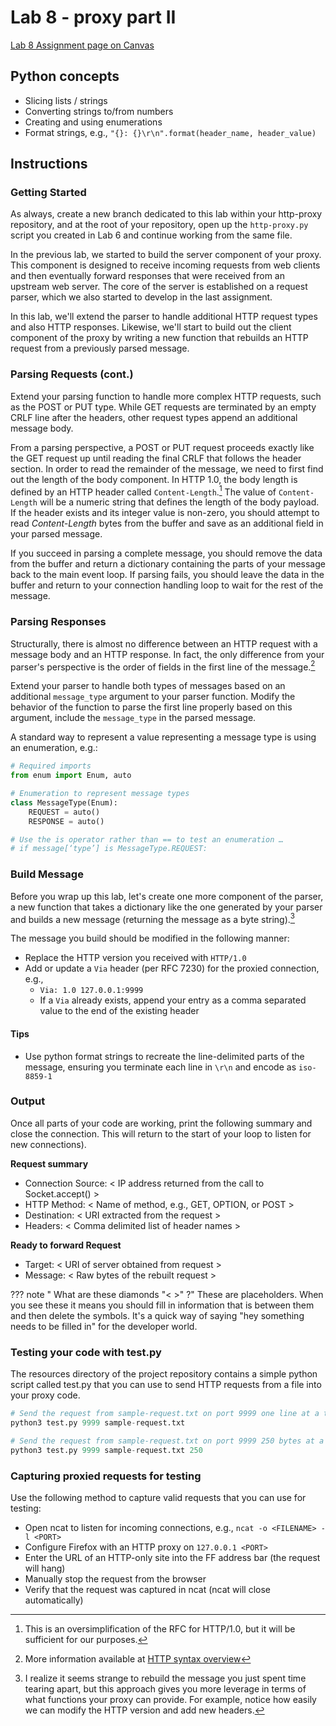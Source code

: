 # Lab 8 - proxy part II

[Lab 8 Assignment page on Canvas](https://canvas.uw.edu/courses/1373089/assignments/5369625)

## Python concepts

* Slicing lists / strings
* Converting strings to/from numbers
* Creating and using enumerations
* Format strings, e.g., `"{}: {}\r\n".format(header_name, header_value)`

## Instructions

### Getting Started 

As always, create a new branch dedicated to this lab within your http-proxy repository, and at the root of your repository, open up the `http-proxy.py` script you created in Lab 6 and continue working from the same file. 

In the previous lab, we started to build the server component of your proxy. This component is designed to receive incoming requests from web clients and then eventually forward responses that were received from an upstream web server. The core of the server is established on a request parser, which we also started to develop in the last assignment.

In this lab, we'll extend the parser to handle additional HTTP request types and also HTTP responses. Likewise, we'll start to build out the client component of the proxy by writing a new function that rebuilds an HTTP request from a previously parsed message. 

### Parsing Requests (cont.)

Extend your parsing function to handle more complex HTTP requests, such as the POST or PUT type. While GET requests are terminated by an empty CRLF line after the headers, other request types append an additional message body.

From a parsing perspective, a POST or PUT request proceeds exactly like the GET request up until reading the final CRLF that follows the header section. In order to read the remainder of the message, we need to first find out the length of the body component. In HTTP 1.0, the body length is defined by an HTTP header called `Content-Length`.[^oversimplification] The value of `Content-Length` will be a numeric string that defines the length of the body payload. If the header exists and its integer value is non-zero, you should attempt to read _Content-Length_ bytes from the buffer and save as an additional field in your parsed message. 

If you succeed in parsing a complete message, you should remove the data from the buffer and return a dictionary containing the parts of your message back to the main event loop. If parsing fails, you should leave the data in the buffer and return to your connection handling loop to wait for the rest of the message.

[^oversimplification]: This is an oversimplification of the RFC for HTTP/1.0, but it will be sufficient
for our purposes.

### Parsing Responses
Structurally, there is almost no difference between an HTTP request with a message body and an HTTP response. In fact, the only difference from your parser's perspective is the order of fields in the first line of the message.[^http-syntax]

Extend your parser to handle both types of messages based on an additional `message_type` argument to your parser function. Modify the behavior of the function to parse the first line properly based on this argument, include the `message_type` in the parsed message.

A standard way to represent a value representing a message type is using an enumeration, e.g.:

```python
# Required imports
from enum import Enum, auto

# Enumeration to represent message types 
class MessageType(Enum):
    REQUEST = auto()
    RESPONSE = auto()

# Use the is operator rather than == to test an enumeration …
# if message[‘type’] is MessageType.REQUEST:
```

[^http-syntax]: More information available at [HTTP syntax overview](/assignments/proxy-labs) 

### Build Message

Before you wrap up this lab, let's create one more component of the parser, a new function that takes a dictionary like the one generated by your parser and builds a new message (returning the message as a byte string).[^really?] 

The message you build should be modified in the following manner:

-   Replace the HTTP version you received with `HTTP/1.0`
-   Add or update a `Via` header (per RFC 7230) for the proxied connection, e.g.,
    -   `Via: 1.0 127.0.0.1:9999`
    -   If a `Via` already exists, append your entry as a comma separated value to the end of the existing header

[^really?]: I realize it seems strange to rebuild the message you just spent time tearing apart, but this approach gives you more leverage in terms of what functions your proxy can provide. For example, notice how easily we can modify the HTTP version and add new headers.

#### Tips

-   Use python format strings to recreate the line-delimited parts of the message, ensuring you terminate each line in `\r\n` and encode as `iso-8859-1`

### Output

Once all parts of your code are working, print the following summary and close the connection. This will return to the start of your loop to listen for new connections).

**Request summary**  

* Connection Source: < IP address returned from the call to Socket.accept() >  
* HTTP Method: < Name of method, e.g., GET, OPTION, or POST  >  
* Destination: < URI extracted from the request >  
* Headers: < Comma delimited list of header names >

**Ready to forward Request**

* Target: < URI of server obtained from request >
* Message: < Raw bytes of the rebuilt request >

??? note " What are these diamonds "<   >" ?"
    These are placeholders. When you see these it means you should fill in information that is between them and then delete the symbols. It's a quick way of saying "hey something needs to be filled in" for the developer world.

### Testing your code with test.py

The resources directory of the project repository contains a simple
python script called test.py that you can use to send HTTP requests from
a file into your proxy code.

```python
# Send the request from sample-request.txt on port 9999 one line at a time with a short delay between
python3 test.py 9999 sample-request.txt

# Send the request from sample-request.txt on port 9999 250 bytes at a time with a short delay between
python3 test.py 9999 sample-request.txt 250
```


### Capturing proxied requests for testing

Use the following method to capture valid requests that you can use for
testing:

-   Open ncat to listen for incoming connections, e.g., `ncat -o <FILENAME> -l <PORT>`
-   Configure Firefox with an HTTP proxy on `127.0.0.1 <PORT>`
-   Enter the URL of an HTTP-only site into the FF address bar (the request will hang)
-   Manually stop the request from the browser
-   Verify that the request was captured in ncat (ncat will close automatically)
